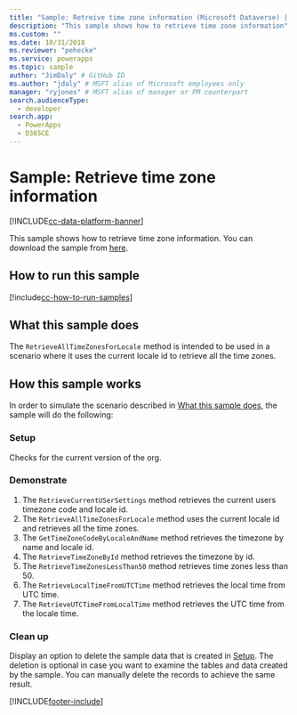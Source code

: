 ```yaml
---
title: "Sample: Retreive time zone information (Microsoft Dataverse) | Microsoft Docs" # Intent and product brand in a unique string of 43-59 chars including spaces
description: "This sample shows how to retrieve time zone information" # 115-145 characters including spaces. This abstract displays in the search result.
ms.custom: ""
ms.date: 10/31/2018
ms.reviewer: "pehecke"
ms.service: powerapps
ms.topic: sample
author: "JimDaly" # GitHub ID
ms.author: "jdaly" # MSFT alias of Microsoft employees only
manager: "ryjones" # MSFT alias of manager or PM counterpart
search.audienceType: 
  - developer
search.app: 
  - PowerApps
  - D365CE
---
```

# Sample: Retrieve time zone information

[!INCLUDE[cc-data-platform-banner](../../../../includes/cc-data-platform-banner.md)]

<!-- https://docs.microsoft.com/dynamics365/customer-engagement/developer/sample-retrieve-time-zone-information -->

This sample shows how to retrieve time zone information. You can download the sample from [here](https://github.com/Microsoft/PowerApps-Samples/tree/master/cds/orgsvc/C%23/RetrieveTimeZone).

## How to run this sample

[!include[cc-how-to-run-samples](../../includes/cc-how-to-run-samples.md)]

## What this sample does

The `RetrieveAllTimeZonesForLocale` method is intended to be used in a scenario where it uses the current locale id to retrieve all the time zones.

## How this sample works

In order to simulate the scenario described in [What this sample does](#what-this-sample-does), the sample will do the following:

### Setup

Checks for the current version of the org.

### Demonstrate

1. The `RetrieveCurrentUSerSettings` method retrieves the current users timezone code and locale id.
2. The `RetrieveAllTimeZonesForLocale` method uses the current locale id and retrieves all the time zones.
3. The `GetTimeZoneCodeByLocaleAndName` method retrieves the timezone by name and locale id.
4. The `RetrieveTimeZoneById` method retrieves the timezone by id.
5. The `RetrieveTimeZonesLessThan50` method retrieves time zones less than 50.
6. The `RetrieveLocalTimeFromUTCTime` method retrieves the local time from UTC time.
7. The `RetrieveUTCTimeFromLocalTime` method retrieves the UTC time from the locale time.

### Clean up

Display an option to delete the sample data that is created in [Setup](#setup). The deletion is optional in case you want to examine the tables and data created by the sample. You can manually delete the records to achieve the same result.


[!INCLUDE[footer-include](../../../../includes/footer-banner.md)]
